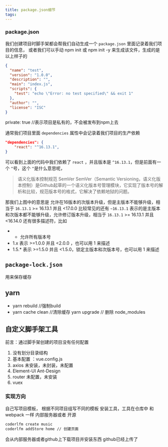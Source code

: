 ```yaml
---
title: package.json细节
tags:
---
```


### package.json
我们创建项目时脚手架都会帮我们自动生成一个 `package.json` 里面记录着我们项目的信息，
或者我们可以手动 npm init 或 npm init -y 来生成该文件，生成的是以上样子的

```json package.json
{
  "name": "test",
  "version": "1.0.0",
  "description": "",
  "main": "index.js",
  "scripts": {
    "test": "echo \"Error: no test specified\" && exit 1"
  },
  "author": "",
  "license": "ISC"
}

```

private: true //表示项目是私有的，不会被发布到npm上去

通常我们项目里面 `dependencies` 属性中会记录着我们项目的生产依赖
```json package.json
"dependencies": {
    "react": "^16.13.1",
}
```
可以看到上面的代码中我们依赖了 `react` ，并且版本是 `^16.13.1`，但是前面有一个 `^`号，这个 `^`是什么意思呢，
>语义化版本控制规范 SemVer
>SemVer（Semantic Versioning，语义化版本控制）是Github起草的一个语义化版本号管理模块，它实现了版本号的解析和比较，规范版本号的格式，它解决了依赖地狱的问题。

那我们上图中的意思是 允许在16版本的次版本升级，但是主版本不能够升级，相当于 `16.13.1` >= 16.13.1 并且 <17.0.0
比较常见的还有 `~16.13.1` 表示的是主版本和次版本都不能够升级，允许修订版本升级，相当于 `16.13.1` >= 16.13.1 并且 <16.14.0
还有很多描述符，比如
+ * 允许所有版本号
+ 1.x 表示 >=1.0.0 并且 <2.0.0 ，也可以用 1 来描述
+ 1.5.* 表示 >=1.5.0 并且 <1.5.0，锁定主版本和次版本号，也可以用 1 来描述

## `package-lock.json`
用来保存缓存

## yarn 
+ yarn rebuild   //强制build
+ yarn cache clean //清除缓存
yarn upgrade // 删除 node_modules

## 自定义脚手架工具
前言：通过脚手架创建的项目没有任何配置
1. 没有划分目录结构
2. 基本配置 ：vue.config.js
3. axios 未安装，未封装，未配置
4. Element-UI Ant-Design
5. router 未配置，未安装
6. vuex

### 实现方向

自己写项目模板，
根据不同项目组写不同的模板
安装工具，工具在仓库中 和 webpack 一样
内部服务器或者 开源

```bash
coderlfm create music
coderlfm addStore home // 创建页面
```
会从内部服务器或者github上下载项目并安装东西
github已经上传了



